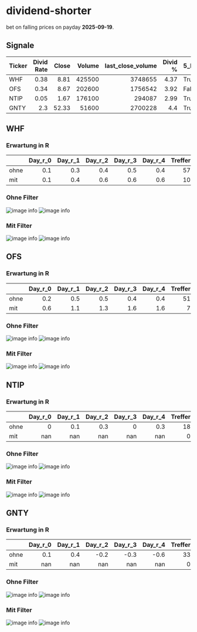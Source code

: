 # dividend-shorter

bet on falling prices on payday **2025-09-19**.

## Signale

| Ticker   |   Divid Rate |   Close |   Volume |   last_close_volume |   Divid % | 5_Days_pos   | above_SMA_50   |
|:---------|-------------:|--------:|---------:|--------------------:|----------:|:-------------|:---------------|
| WHF      |         0.38 |    8.81 |   425500 |             3748655 |      4.37 | True         | True           |
| OFS      |         0.34 |    8.67 |   202600 |             1756542 |      3.92 | False        | True           |
| NTIP     |         0.05 |    1.67 |   176100 |              294087 |      2.99 | True         | True           |
| GNTY     |         2.3  |   52.33 |    51600 |             2700228 |      4.4  | True         | True           |

## WHF

### Erwartung in R
|      |   Day_r_0 |   Day_r_1 |   Day_r_2 |   Day_r_3 |   Day_r_4 |   Treffer |
|:-----|----------:|----------:|----------:|----------:|----------:|----------:|
| ohne |       0.1 |       0.3 |       0.4 |       0.5 |       0.4 |        57 |
| mit  |       0.1 |       0.4 |       0.6 |       0.6 |       0.6 |        10 |

### Ohne Filter
![image info](./data/WHF_box_all.png)
![image info](./data/WHF_median_all.png)

### Mit Filter
![image info](./data/WHF_box_filtered.png)
![image info](./data/WHF_median_filtered.png)

## OFS

### Erwartung in R
|      |   Day_r_0 |   Day_r_1 |   Day_r_2 |   Day_r_3 |   Day_r_4 |   Treffer |
|:-----|----------:|----------:|----------:|----------:|----------:|----------:|
| ohne |       0.2 |       0.5 |       0.5 |       0.4 |       0.4 |        51 |
| mit  |       0.6 |       1.1 |       1.3 |       1.6 |       1.6 |         7 |

### Ohne Filter
![image info](./data/OFS_box_all.png)
![image info](./data/OFS_median_all.png)

### Mit Filter
![image info](./data/OFS_box_filtered.png)
![image info](./data/OFS_median_filtered.png)

## NTIP

### Erwartung in R
|      |   Day_r_0 |   Day_r_1 |   Day_r_2 |   Day_r_3 |   Day_r_4 |   Treffer |
|:-----|----------:|----------:|----------:|----------:|----------:|----------:|
| ohne |         0 |       0.1 |       0.3 |         0 |       0.3 |        18 |
| mit  |       nan |     nan   |     nan   |       nan |     nan   |         0 |

### Ohne Filter
![image info](./data/NTIP_box_all.png)
![image info](./data/NTIP_median_all.png)

### Mit Filter
![image info](./data/NTIP_box_filtered.png)
![image info](./data/NTIP_median_filtered.png)

## GNTY

### Erwartung in R
|      |   Day_r_0 |   Day_r_1 |   Day_r_2 |   Day_r_3 |   Day_r_4 |   Treffer |
|:-----|----------:|----------:|----------:|----------:|----------:|----------:|
| ohne |       0.1 |       0.4 |      -0.2 |      -0.3 |      -0.6 |        33 |
| mit  |     nan   |     nan   |     nan   |     nan   |     nan   |         0 |

### Ohne Filter
![image info](./data/GNTY_box_all.png)
![image info](./data/GNTY_median_all.png)

### Mit Filter
![image info](./data/GNTY_box_filtered.png)
![image info](./data/GNTY_median_filtered.png)

